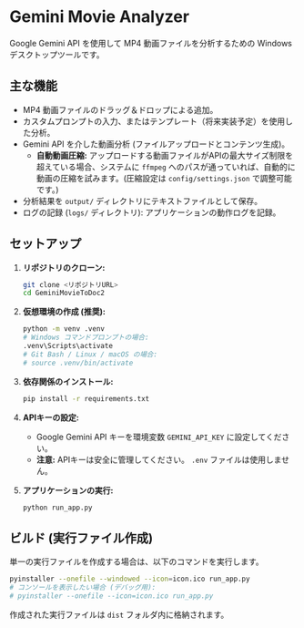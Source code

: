 # Gemini Movie Analyzer

Google Gemini API を使用して MP4 動画ファイルを分析するための Windows デスクトップツールです。

## 主な機能

*   MP4 動画ファイルのドラッグ＆ドロップによる追加。
*   カスタムプロンプトの入力、またはテンプレート（将来実装予定）を使用した分析。
*   Gemini API を介した動画分析 (ファイルアップロードとコンテンツ生成)。
    *   **自動動画圧縮:** アップロードする動画ファイルがAPIの最大サイズ制限を超えている場合、システムに `ffmpeg` へのパスが通っていれば、自動的に動画の圧縮を試みます。(圧縮設定は `config/settings.json` で調整可能です。)
*   分析結果を `output/` ディレクトリにテキストファイルとして保存。
*   ログの記録 (`logs/` ディレクトリ): アプリケーションの動作ログを記録。

## セットアップ

1.  **リポジトリのクローン:**
    ```bash
    git clone <リポジトリURL>
    cd GeminiMovieToDoc2
    ```
2.  **仮想環境の作成 (推奨):**
    ```bash
    python -m venv .venv
    # Windows コマンドプロンプトの場合:
    .venv\Scripts\activate
    # Git Bash / Linux / macOS の場合:
    # source .venv/bin/activate
    ```
3.  **依存関係のインストール:**
    ```bash
    pip install -r requirements.txt
    ```
4.  **APIキーの設定:**
    *   Google Gemini API キーを環境変数 `GEMINI_API_KEY` に設定してください。
    *   **注意:** APIキーは安全に管理してください。 `.env` ファイルは使用しません。

5.  **アプリケーションの実行:**
    ```bash
    python run_app.py
    ```

## ビルド (実行ファイル作成)

単一の実行ファイルを作成する場合は、以下のコマンドを実行します。

```bash
pyinstaller --onefile --windowed --icon=icon.ico run_app.py
# コンソールを表示したい場合 (デバッグ用):
# pyinstaller --onefile --icon=icon.ico run_app.py
```
作成された実行ファイルは `dist` フォルダ内に格納されます。

